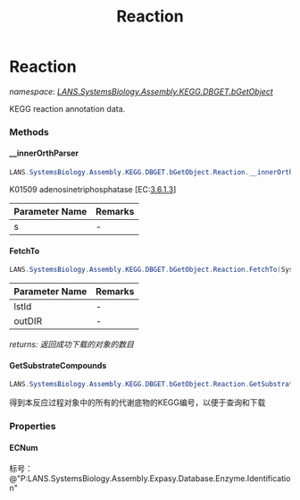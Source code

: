 ﻿---
title: Reaction
---

# Reaction
_namespace: [LANS.SystemsBiology.Assembly.KEGG.DBGET.bGetObject](N-LANS.SystemsBiology.Assembly.KEGG.DBGET.bGetObject.html)_

KEGG reaction annotation data.



### Methods

#### __innerOrthParser
```csharp
LANS.SystemsBiology.Assembly.KEGG.DBGET.bGetObject.Reaction.__innerOrthParser(System.String)
```
K01509</a> adenosinetriphosphatase [EC:<a href="/dbget-bin/www_bget?ec:3.6.1.3">3.6.1.3</a>]

|Parameter Name|Remarks|
|--------------|-------|
|s|-|


#### FetchTo
```csharp
LANS.SystemsBiology.Assembly.KEGG.DBGET.bGetObject.Reaction.FetchTo(System.String[],System.String)
```


|Parameter Name|Remarks|
|--------------|-------|
|lstId|-|
|outDIR|-|

_returns: 返回成功下载的对象的数目_

#### GetSubstrateCompounds
```csharp
LANS.SystemsBiology.Assembly.KEGG.DBGET.bGetObject.Reaction.GetSubstrateCompounds
```
得到本反应过程对象中的所有的代谢底物的KEGG编号，以便于查询和下载


### Properties

#### ECNum
标号： @"P:LANS.SystemsBiology.Assembly.Expasy.Database.Enzyme.Identification"
